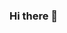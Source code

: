 ### Hi there 👋

<!--
**Kobigan1223/Kobigan1223** is a ✨ _special_ ✨ repository because its `README.md` (this file) appears on your GitHub profile.
Hey 👋, I'm Kobigan.K
Here are some ideas to get you started:

- 🔭 I’m currently working on ...
- 🌱 I’m currently learning ...
- 👯 I’m looking to collaborate on ...
- 🤔 I’m looking for help with ...
- 💬 Ask me about ...
- 📫 How to reach me: ...
- 😄 Pronouns: ...
- ⚡ Fun fact: ...
-->
